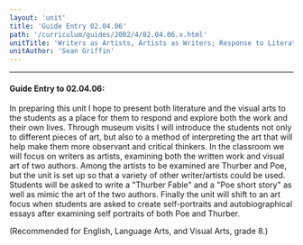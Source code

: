 ```yaml
---
layout: 'unit'
title: 'Guide Entry 02.04.06'
path: '/curriculum/guides/2002/4/02.04.06.x.html'
unitTitle: 'Writers as Artists, Artists as Writers; Response to Literature and Visual Arts'
unitAuthor: 'Sean Griffin'
---
```


<body>
<hr/>
 <h4>
  Guide Entry to 02.04.06:
 </h4>
 <p>
  In preparing this unit I hope to present both literature and the visual arts to the students as a place for them to respond and explore both the work and their own lives. Through museum visits I will introduce the students not only to different pieces of art, but also to a method of interpreting the art that will help make them more observant and critical thinkers. In the classroom we will focus on writers as artists, examining both the written work and visual art of two authors. Among the artists to be examined are Thurber and Poe, but the unit is set up so that a variety of other writer/artists could be used. Students will be asked to write a "Thurber Fable" and a "Poe short story" as well as mimic the art of the two authors. Finally the unit will shift to an art focus when students are asked to create self-portraits and autobiographical essays after examining self portraits of both Poe and Thurber.
 </p>
<p>
  (Recommended for English, Language Arts, and Visual Arts, grade 8.)
 </p>

</body>
